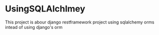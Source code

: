 # UsingSQLAlchlmey
This project is abour django restframework project using sqlalchemy orms intead of using django's orm 
